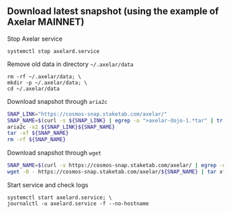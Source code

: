 ## Download latest snapshot (using the example of Axelar MAINNET)  
Stop Axelar service  
```
systemctl stop axelard.service
```  

Remove old data in directory `~/.axelar/data`  
```
rm -rf ~/.axelar/data; \
mkdir -p ~/.axelar/data; \
cd ~/.axelar/data
```

Download snapshot through `aria2c`  
```bash
SNAP_LINK="https://cosmos-snap.staketab.com/axelar/"
SNAP_NAME=$(curl -s ${SNAP_LINK} | egrep -o ">axelar-dojo-1.*tar" | tr -d ">")
aria2c -x2 ${SNAP_LINK}${SNAP_NAME}
tar -xf ${SNAP_NAME}
rm -rf ${SNAP_NAME}
```

Download snapshot through `wget`  
```bash
SNAP_NAME=$(curl -s https://cosmos-snap.staketab.com/axelar/ | egrep -o ">axelar-dojo-1.*tar" | tr -d ">"); \
wget -O - https://cosmos-snap.staketab.com/axelar/${SNAP_NAME} | tar xf -
```

Start service and check logs  
```
systemctl start axelard.service; \
journalctl -u axelard.service -f --no-hostname
```
